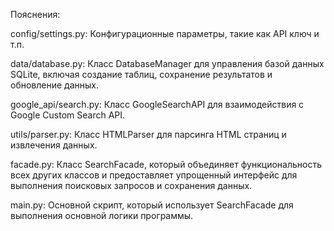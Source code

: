 Пояснения:

config/settings.py: 
Конфигурационные параметры, такие как API ключ и т.п.

data/database.py: 
Класс DatabaseManager для управления базой данных SQLite, 
включая создание таблиц, сохранение результатов и обновление данных.

google_api/search.py: 
Класс GoogleSearchAPI для взаимодействия с Google Custom Search API.

utils/parser.py: 
Класс HTMLParser для парсинга HTML страниц и извлечения данных.

facade.py: 
Класс SearchFacade, который объединяет функциональность всех других классов 
и предоставляет упрощенный интерфейс для выполнения поисковых запросов и сохранения данных.

main.py: 
Основной скрипт, который использует SearchFacade для выполнения основной логики программы.
